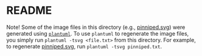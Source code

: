 # README

Note! Some of the image files in this directory (e.g.,
[pinniped.svg](pinniped.svg)) were generated using
[`plantuml`](https://plantuml.com/). To use `plantuml` to regenerate the image
files, you simply run `plantuml -tsvg <file.txt>` from this directory. For
example, to regenerate [pinniped.svg](pinniped.svg), run `plantuml -tsvg
pinniped.txt`.
